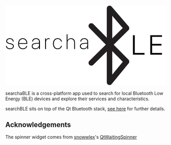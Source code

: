 ![logo](images/logo.main.png?raw=true)

searchaBLE is a cross-platform app used to search for local Bluetooth Low
Energy (BLE) devices and explore their services and characteristics.

searchBLE sits on top of the Qt Bluetooth stack,
[see here](https://doc.qt.io/qt-5/qtbluetooth-le-overview.html) for further
details.

## Acknowledgements

The spinner widget comes from [snowwlex](https://github.com/snowwlex)'s
[QtWaitingSpinner](https://github.com/snowwlex/QtWaitingSpinner)


